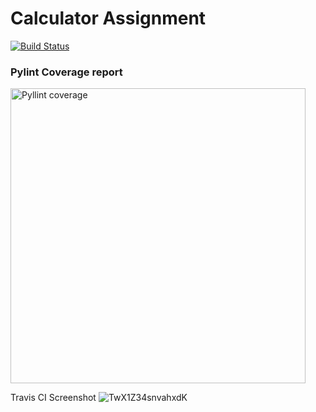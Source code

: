 # Calculator Assignment
[![Build Status](https://app.travis-ci.com/aad84/calc2.svg?branch=main)](https://app.travis-ci.com/aad84/calc2)


### Pylint Coverage report
<img width="472" alt="Pyllint coverage" src="https://user-images.githubusercontent.com/90499269/140925957-798d2134-6f9c-4d45-b3f7-f6c191550daf.png">



Travis CI Screenshot
![TwX1Z34snvahxdK](https://i.loli.net/2021/11/06/TwX1Z34snvahxdK.png)
